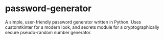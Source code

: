# password-generator
A simple, user-friendly password generator written in Python. Uses customtkinter for a modern look, and secrets module for a cryptographically secure pseudo-random number generator.
